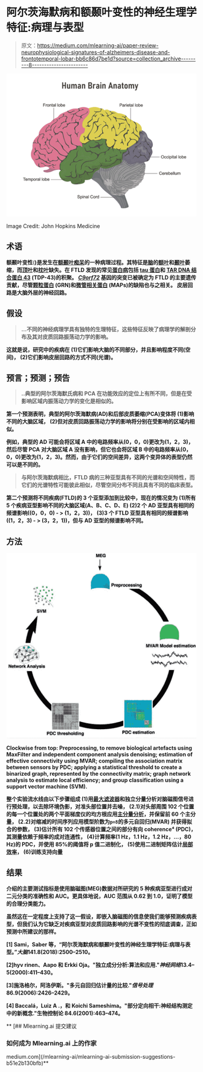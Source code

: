 # 阿尔茨海默病和额颞叶变性的神经生理学特征:病理与表型

> 原文：<https://medium.com/mlearning-ai/paper-review-neurophysiological-signatures-of-alzheimers-disease-and-frontotemporal-lobar-bb6c86d7be1d?source=collection_archive---------8----------------------->

![](img/329067811ec2ca368d083882c5da60a5.png)

Image Credit: John Hopkins Medicine

## 术语

**额颞叶变性**(**)是发生在[额颞叶痴呆](https://en.wikipedia.org/wiki/Frontotemporal_dementia)的一种病理过程。其特征是[脑](https://en.wikipedia.org/wiki/Brain)的[额叶](https://en.wikipedia.org/wiki/Frontal_lobe)和[颞叶](https://en.wikipedia.org/wiki/Temporal_lobe)萎缩，而[顶叶](https://en.wikipedia.org/wiki/Parietal_lobe)和[枕叶](https://en.wikipedia.org/wiki/Occipital_lobe)缺失。在 FTLD 发现的常见[蛋白病](https://en.wikipedia.org/wiki/Proteopathy)包括 [tau 蛋白](https://en.wikipedia.org/wiki/Tau_protein)和 [TAR DNA 结合蛋白 43](https://en.wikipedia.org/wiki/TAR_DNA-binding_protein_43) (TDP-43)的积聚。 [*C9orf72*](https://en.wikipedia.org/wiki/C9orf72) 基因的突变已被确定为 FTLD 的主要遗传贡献，尽管[颗粒蛋白](https://en.wikipedia.org/wiki/Granulin) (GRN)和[微管相关蛋白](https://en.wikipedia.org/wiki/Microtubule-associated_protein) (MAPs)的缺陷也与之相关。
**皮层回路**是大脑外层的神经回路。**

## **假设**

> **…不同的神经病理学具有独特的生理特征，这些特征反映了病理学的解剖分布及其对皮质回路振荡动力学的影响。**

**这就是说，研究中的疾病在
(1)它们影响大脑的不同部分，并且影响程度不同(空间)，
(2)它们影响皮层回路的方式不同(光谱)。**

## **预言；预测；预告**

> **..典型的阿尔茨海默氏病和 PCA 在功能效应的定位上有所不同，但是在受影响区域内振荡动力学的变化是相似的。**

**第一个预测表明，典型的阿尔茨海默病(AD)和后部皮质萎缩(PCA)变体将
(1)影响不同的大脑区域，
(2)但对皮质回路振荡动力学的影响将分别在受影响的区域内相似。**

**例如，典型的 AD 可能会将区域 A 中的电路频率从(0，0，0)更改为(1，2，3)，然后尽管 PCA 对大脑区域 A 没有影响，但它也会将区域 B 中的电路频率从(0，0，0)更改为(1，2，3)。然而，由于它们的空间差异，这两个变异体的表型仍然可以是不同的。**

> **与阿尔茨海默病相比，FTLD 病的三种亚型具有不同的光谱和空间特性，而它们的光谱特性可能彼此相似，尽管空间分布不同且具有不同的临床表型。**

**第二个预测将不同疾病(FTLD)的 3 个亚型添加到比较中，现在的情况变为
(1)所有 5 个疾病亚型影响不同的大脑区域(A、B、C、D、E)
(2)2 个 AD 亚型具有相同的频谱影响((0，0，0) - > (1，2，3))，
(3)3 个 FTLD 亚型具有相同的频谱影响((1，2，3) - > (3，2，1))，但与 AD 亚型的频谱影响不同。**

## **方法**

**![](img/d382b4c8dcf9939f3191ecd39843c2a9.png)**

**Clockwise from top: Preprocessing, to remove biological artefacts using MaxFilter and independent component analysis denoising; estimation of effective connectivity using MVAR; compiling the association matrix between sensors by PDC; applying a statistical threshold to create a binarized graph, represented by the connectivity matrix; graph network analysis to estimate local efficiency; and group classification using a support vector machine (SVM).**

**整个实验流水线由以下步骤组成
(1)用[最大滤波器](https://imaging.mrc-cbu.cam.ac.uk/meg/Maxfilter)和独立分量分析对脑磁图信号进行预处理，以去除环境伪影，对准头部位置并去噪，
(2.1)对头部周围 102 个位置的每一个位置处的两个平面梯度仪的均方根应用[主分量分析](https://en.wikipedia.org/wiki/Principal_component_analysis)，并保留前 60 个主分量，
(2.2)对缩减的时间序列应用模型阶数为`p=8`的多元自回归(MVAR) 并获得拟合的参数，
(3)估计所有 102 个传感器位置之间的部分有向 coherence⁴ (PDC)，其测量依赖于频率的成对连通性，
(4)计算频率(1 Hz，1.1 Hz，1.2 Hz，…，80 Hz)的 PDC，并使用 85%的阈值将 p 值二进制化，
(5)使用二进制矩阵估计[局部效率](https://en.wikipedia.org/wiki/Efficiency_(network_science))，
(6)训练支持向量**

## **结果**

**介绍的主要测试指标是使用脑磁图(MEG)数据对所研究的 5 种疾病亚型进行成对二元分类的准确性和 AUC。更具体地说，AUC 范围从 0.62 到 1.0，证明了模型的合理分类能力。**

**虽然这在一定程度上支持了这一假设，即嵌入脑磁图的信息使我们能够预测疾病表型，但我们认为它缺乏对疾病亚型对皮质回路影响的光谱不变性的彻底调查，正如预测中所建议的那样。**

**[1] Sami，Saber 等，“阿尔茨海默病和额颞叶变性的神经生理学特征:病理与表型。”*大脑*141.8(2018):2500–2510。**

**[2]hyv rinen、Aapo 和 Erkki Oja。"独立成分分析:算法和应用."*神经网络*13.4–5(2000):411–430。**

**[3]施洛格尔，阿洛伊斯。"多元自回归估计量的比较."*信号处理*86.9(2006):2426–2429。**

**[4] Baccalá，Luiz A .，和 Koichi Sameshima。"部分定向相干:神经结构测定中的新概念."生物控制论 84.6(2001):463–474。**

**[](/mlearning-ai/mlearning-ai-submission-suggestions-b51e2b130bfb) [## Mlearning.ai 提交建议

### 如何成为 Mlearning.ai 上的作家

medium.com](/mlearning-ai/mlearning-ai-submission-suggestions-b51e2b130bfb)**